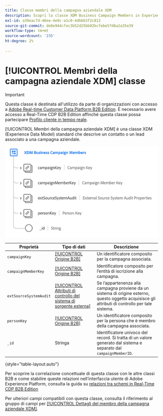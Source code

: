 ```yaml
---
title: Classe membri della campagna aziendale XDM
description: Scopri la classe XDM Business Campaign Members in Experience Data Model (XDM).
exl-id: a39eac7d-46ee-4e9c-a1c0-4dbb63f2c813
source-git-commit: de8e944cfec3b52d25bb02bcfebe57d6a2a35e39
workflow-type: tm+mt
source-wordcount: '235'
ht-degree: 2%

---
```


# [!UICONTROL Membri della campagna aziendale XDM] classe

>[!IMPORTANT]
>
>Questa classe è destinata all&#39;utilizzo da parte di organizzazioni con accesso a [Adobe Real-time Customer Data Platform B2B Edition](../../../rtcdp/b2b-overview.md). È necessario avere accesso a Real-Time CDP B2B Edition affinché questa classe possa partecipare [Profilo cliente in tempo reale](../../../profile/home.md).

[!UICONTROL Membri della campagna aziendale XDM] è una classe XDM (Experience Data Model) standard che descrive un contatto o un lead associato a una campagna aziendale.

![Struttura della classe XDM Business Campaign Members visualizzata nell’interfaccia utente](../../images/classes/b2b/business-campaign-members.png)

| Proprietà | Tipo di dati | Descrizione |
| --- | --- | --- |
| `campaignKey` | [[!UICONTROL Origine B2B]](../../data-types/b2b-source.md) | Un identificatore composito per la campagna associata. |
| `campaignMemberKey` | [[!UICONTROL Origine B2B]](../../data-types/b2b-source.md) | Identificatore composito per l’entità di iscrizione alla campagna. |
| `extSourceSystemAudit` | [[!UICONTROL Attributi di controllo del sistema di sorgente esterna]](../../data-types/external-source-system-audit-attributes.md) | Se l’appartenenza alla campagna proviene da un sistema di origine esterno, questo oggetto acquisisce gli attributi di controllo per tale sistema. |
| `personKey` | [[!UICONTROL Origine B2B]](../../data-types/b2b-source.md) | Un identificatore composito per la persona che è membro della campagna associata. |
| `_id` | Stringa | Identificatore univoco del record. Si tratta di un valore generato dal sistema e separato dal `campaignMemberID`. |

{style="table-layout:auto"}

Per scoprire la correlazione concettuale di questa classe con le altre classi B2B e come stabilire queste relazioni nell’interfaccia utente di Adobe Experience Platform, consulta la guida su [relazioni tra schemi in Real-Time CDP B2B Edition](../../tutorials/relationship-b2b.md)

Per ulteriori campi compatibili con questa classe, consulta il riferimento al gruppo di campi per [[!UICONTROL Dettagli del membro della campagna aziendale XDM]](../../field-groups/b2b-campaign-members/details.md).
